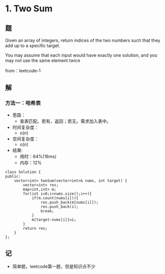 # 1. Two Sum
## 题

Given an array of integers, return indices of the two numbers such that they add up to a specific target.

You may assume that each input would have exactly one solution, and you may not use the same element twice

from：leetcode-1

## 解

### 方法一：哈希表
- 思路：
  - 查表匹配。若有，返回；若无，需求加入表中。
- 时间复杂度：
  - o(n)
- 空间复杂度：
  - o(n)
- 结果:
  - 用时：64%(16ms)
  - 内存：12%
```
class Solution {
public:
    vector<int> twoSum(vector<int>& nums, int target) {
        vector<int> res;
        map<int,int> m;
        for(int i=0;i<nums.size();i++){
            if(m.count(nums[i])){
                res.push_back(m[nums[i]]);
                res.push_back(i);
                break;
            }
            m[target-nums[i]]=i;
        }
        return res;
    }
};
```

## 记

- 简单题，leetcode第一题，但是知识点不少